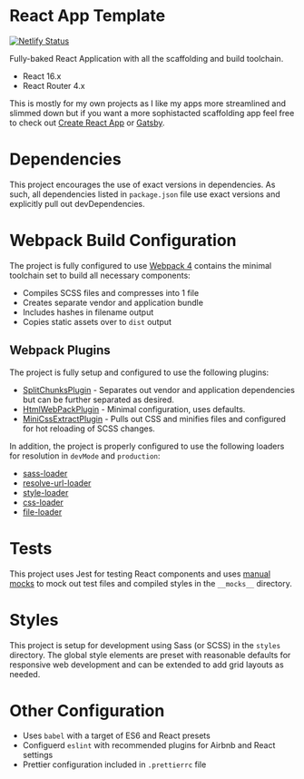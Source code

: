 # React App Template
[![Netlify Status](https://api.netlify.com/api/v1/badges/a8fab4c2-a881-4cc1-a25d-077c55011ec4/deploy-status)](https://app.netlify.com/sites/peaceful-jang-0b0b53/deploys)

Fully-baked React Application with all the scaffolding and build toolchain. 

- React 16.x
- React Router 4.x

This is mostly for my own projects as I like my apps more streamlined and slimmed down but if you want a more sophistacted scaffolding app feel free to check out [Create React App](https://github.com/facebook/create-react-app) or [Gatsby](https://www.gatsbyjs.org/).

# Dependencies

This project encourages the use of exact versions in dependencies. As such, all dependencies listed in `package.json` file use exact versions and explicitly pull out devDependencies.

# Webpack Build Configuration

The project is fully configured to use [Webpack 4](https://webpack.js.org/) contains the minimal toolchain set to build all necessary components:

- Compiles SCSS files and compresses into 1 file
- Creates separate vendor and application bundle
- Includes hashes in filename output
- Copies static assets over to `dist` output

## Webpack Plugins 

The project is fully setup and configured to use the following plugins:

- [SplitChunksPlugin](https://webpack.js.org/plugins/split-chunks-plugin/) - Separates out vendor and application dependencies but can be further separated as desired.
- [HtmlWebPackPlugin](https://webpack.js.org/plugins/html-webpack-plugin/) - Minimal configuration, uses defaults.
- [MiniCssExtractPlugin](https://webpack.js.org/plugins/mini-css-extract-plugin/) - Pulls out CSS and minifies files and configured for hot reloading of SCSS changes.

In addition, the project is properly configured to use the following loaders for resolution in `devMode` and `production`:

- [sass-loader](https://github.com/webpack-contrib/sass-loader)
- [resolve-url-loader](https://github.com/bholloway/resolve-url-loader)
- [style-loader](https://github.com/webpack-contrib/style-loader)
- [css-loader](https://github.com/webpack-contrib/css-loader)
- [file-loader](https://github.com/webpack-contrib/file-loader)

# Tests

This project uses Jest for testing React components and uses [manual mocks](https://jestjs.io/docs/en/manual-mocks) to mock out test files and compiled styles in the `__mocks__` directory.

# Styles

This project is setup for development using Sass (or SCSS) in the `styles` directory. The global style elements are preset with reasonable defaults for responsive web development and can be extended to add grid layouts as needed.

# Other Configuration

- Uses `babel` with a target of ES6 and React presets
- Configuerd `eslint` with recommended plugins for Airbnb and React settings
- Prettier configuration included in `.prettierrc` file

